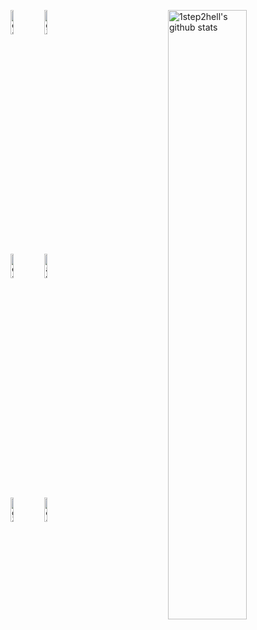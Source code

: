 
<p>
  <a href="https://github.com/1step2hell/">
    <img width="50%" align="right" alt="1step2hell's github stats" src="https://github-readme-stats.vercel.app/api?username=1step2hell&show_icons=true&hide_border=true&theme=vue" />
  </a>

  <!-- Your languages and tools. You can use this sites to get logos: https://www.vectorlogo.zone or https://simpleicons.org/ -->
  <code><img width="10%" src="https://www.vectorlogo.zone/logos/java/java-ar21.svg" title="excellent"></code>
  <code><img width="10%" src="https://www.vectorlogo.zone/logos/kotlin/kotlin-ar21.svg" title="good"></code>
  <br />
  <code><img width="10%" src="https://www.vectorlogo.zone/logos/android/android-ar21.svg" title="excellent"></code>
  <code><img width="10%" src="https://www.vectorlogo.zone/logos/gradle/gradle-ar21.svg" title="average"></code>
  <br />
  <code><img width="10%" src="https://www.vectorlogo.zone/logos/linux/linux-ar21.svg" title="good"></code>
  <code><img width="10%" src="https://www.vectorlogo.zone/logos/git-scm/git-scm-ar21.svg" title="excellent"></code>
</p>

<!--
**1step2hell/1step2hell** is a ✨ _special_ ✨ repository because its `README.md` (this file) appears on your GitHub profile.

Here are some ideas to get you started:

- 🔭 I’m currently working on ...
- 🌱 I’m currently learning ...
- 👯 I’m looking to collaborate on ...
- 🤔 I’m looking for help with ...
- 💬 Ask me about ...
- 📫 How to reach me: ...
- 😄 Pronouns: ...
- ⚡ Fun fact: ...
-->
